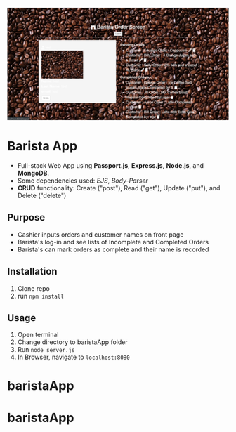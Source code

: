 ![coffee](public/img/preview.png)

# Barista App

- Full-stack Web App using **Passport.js**, **Express.js**, **Node.js**, and **MongoDB**.
- Some dependencies used: *EJS*, *Body-Parser*  
- **CRUD** functionality: Create ("post"), Read ("get"), Update ("put"), and Delete ("delete")

## Purpose

- Cashier inputs orders and customer names on front page
- Barista's log-in and see lists of Incomplete and Completed Orders
- Barista's can mark orders as complete and their name is recorded

## Installation

1. Clone repo
2. run `npm install`

## Usage

1. Open terminal
2. Change directory to baristaApp folder
2. Run `node server.js`
3. In Browser, navigate to `localhost:8080`
# baristaApp
# baristaApp
